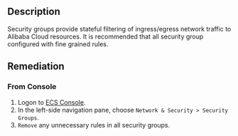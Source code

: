 ## Description

Security groups provide stateful filtering of ingress/egress network traffic to Alibaba Cloud resources. It is recommended that all security group configured with fine grained rules.

## Remediation

### From Console

1. Logon to [ECS Console](https://ecs.console.aliyun.com/).
2. In the left-side navigation pane, choose `Network & Security > Security Groups`.
3. `Remove` any unnecessary rules in all security groups.